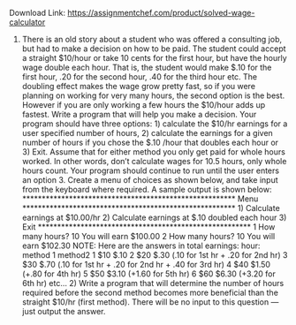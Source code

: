 Download Link: https://assignmentchef.com/product/solved-wage-calculator
<br>
1)  There is an old story about a student who was offered a consulting job, but had to make a decision on how to be paid.  The student could accept a straight $10/hour or take 10 cents for the  first hour, but have the hourly wage double each hour.  That is, the student  would make $.10 for the first hour, .20 for the second hour, .40 for the third hour etc.   The doubling effect makes the wage grow pretty fast, so if you were planning on working for very many hours, the second option is the best.  However if you are only working a few hours the $10/hour adds up fastest. Write a program that will help you make a decision.  Your program should have three options:  1) calculate the $10/hr earnings for a user specified number of hours, 2) calculate the earnings for a given number of hours if you chose the $.10 /hour that doubles each hour or 3) Exit.  Assume that for either method you only get paid for whole hours worked.  In other words, don’t calculate wages for 10.5 hours, only whole hours count.   Your program should continue to run until the user enters an option 3. Create a menu of choices as shown below, and take input from the keyboard where required.  A sample output is shown below:     *******************************************************                         Menu          *******************************************************    1)      Calculate earnings at $10.00/hr    2)      Calculate earnings at $.10 doubled each hour    3)      Exit    *******************************************************    1    How many hours? 10    You will earn $100.00      2    How many hours? 10    You will earn $102.30 NOTE:  Here are the answers in total earnings:     hour:      method 1      method2     1           $10           $.10     2           $20           $.30  (.10 for 1st hr + .20 for 2nd hr)     3           $30           $.70  (.10 for 1st hr + .20 for 2nd hr + .40 for 3rd hr)     4           $40           $1.50 (+.80 for 4th hr)     5           $50           $3.10 (+1.60 for 5th hr)     6           $60           $6.30 (+3.20 for 6th hr)     etc… 2) Write a program that will determine the number of hours required before the second method becomes more beneficial than the straight $10/hr (first method).  There will be no input to this question — just output the answer.





